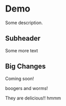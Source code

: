 # Demo

Some description.

## Subheader

Some more text

## Big Changes

Coming soon!

boogers and worms!

They are delicious!!
hmmm
